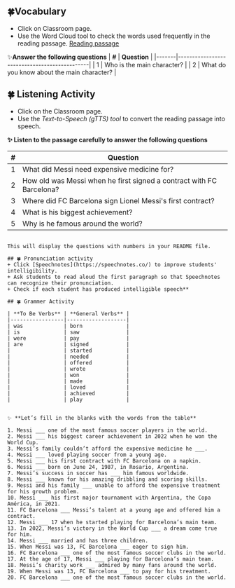 ## 🍀Vocabulary
+ Click on Classroom page.
+ Use the Word Cloud tool to check the words used frequently in the reading passage. [Reading passage](https://github.com/Alexwcjung/Fall2024/blob/main/reading%20passage.md)

✨**Answer the following questions**
| **#** | **Question**                                 |
|-------|----------------------------------------------|
| 1     | Who is the main character?                   |
| 2     | What do you know about the main character?   |


## 🍀 Listening Activity 
+ Click on the Classroom page.
+ Use the *Text-to-Speech (gTTS) tool* to convert the reading passage into speech.

**✨ Listen to the passage carefully to answer the following questions**

| **#** | **Question**                                                      |
|-------|-------------------------------------------------------------------|
| 1     | What did Messi need expensive medicine for?                       |
| 2     | How old was Messi when he first signed a contract with FC Barcelona? |
| 3     | Where did FC Barcelona sign Lionel Messi's first contract?         |
| 4     | What is his biggest achievement?                                  |
| 5     | Why is he famous around the world?                                |
```

This will display the questions with numbers in your README file.

## 🍀 Pronunciation activity
+ Click [Speechnotes](https://speechnotes.co/) to improve students' intelligibility.
+ Ask students to read aloud the first paragraph so that Speechnotes can recognize their pronunciation.
+ Check if each student has produced intelligible speech**

## 🍀 Grammer Activity

| **To Be Verbs** | **General Verbs** |
|-----------------|-------------------|
| was             | born              |
| is              | saw               |
| were            | pay               |
| are             | signed            |
|                 | started           |
|                 | needed            |
|                 | offered           |
|                 | wrote             |
|                 | won               |
|                 | made              |
|                 | loved             |
|                 | achieved          |
|                 | play              |


✨ **Let’s fill in the blanks with the words from the table**

1. Messi ___ one of the most famous soccer players in the world.
2. Messi ___ his biggest career achievement in 2022 when he won the World Cup.
3. Messi’s family couldn’t afford the expensive medicine he ___.
4. Messi ___ loved playing soccer from a young age.
5. Messi ___ his first contract with FC Barcelona on a napkin.
6. Messi ___ born on June 24, 1987, in Rosario, Argentina.
7. Messi’s success in soccer has ___ him famous worldwide.
8. Messi ___ known for his amazing dribbling and scoring skills.
9. Messi and his family ___ unable to afford the expensive treatment for his growth problem.
10. Messi ___ his first major tournament with Argentina, the Copa América, in 2021.
11. FC Barcelona ___ Messi’s talent at a young age and offered him a contract.
12. Messi ___ 17 when he started playing for Barcelona’s main team.
13. In 2022, Messi’s victory in the World Cup ___ a dream come true for him.
14. Messi ___ married and has three children.
15. When Messi was 13, FC Barcelona ___ eager to sign him.
16. FC Barcelona ___ one of the most famous soccer clubs in the world.
17. At the age of 17, Messi ___ playing for Barcelona’s main team.
18. Messi’s charity work ___ admired by many fans around the world.
19. When Messi was 13, FC Barcelona ___ to pay for his treatment.
20. FC Barcelona ___ one of the most famous soccer clubs in the world.




